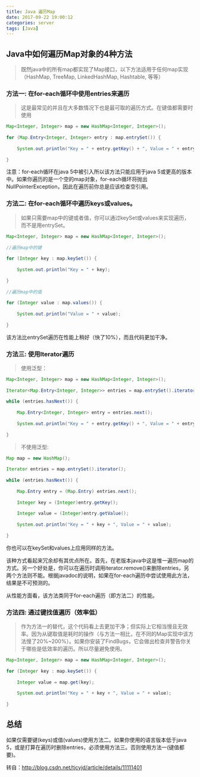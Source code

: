 ```yaml
---
title: Java 遍历Map
date: 2017-09-22 19:00:12
categories: server
tags: [Java] 
---
```

## Java中如何遍历Map对象的4种方法

>既然java中的所有map都实现了Map接口，以下方法适用于任何map实现（HashMap, TreeMap, LinkedHashMap, Hashtable, 等等）

### 方法一: 在for-each循环中使用entries来遍历
>这是最常见的并且在大多数情况下也是最可取的遍历方式。在键值都需要时使用
````java
Map<Integer, Integer> map = new HashMap<Integer, Integer>();  
  
for (Map.Entry<Integer, Integer> entry : map.entrySet()) {  
  
    System.out.println("Key = " + entry.getKey() + ", Value = " + entry.getValue());  
  
} 
````
注意：for-each循环在java 5中被引入所以该方法只能应用于java 5或更高的版本中。如果你遍历的是一个空的map对象，for-each循环将抛出NullPointerException，因此在遍历前你总是应该检查空引用。

### 方法二: 在for-each循环中遍历keys或values。
>如果只需要map中的键或者值，你可以通过keySet或values来实现遍历，而不是用entrySet。
```java
Map<Integer, Integer> map = new HashMap<Integer, Integer>();  
  
//遍历map中的键  
  
for (Integer key : map.keySet()) {  
  
    System.out.println("Key = " + key);  
  
}  
  
//遍历map中的值  
  
for (Integer value : map.values()) {  
  
    System.out.println("Value = " + value);  
  
}  
```
该方法比entrySet遍历在性能上稍好（快了10%），而且代码更加干净。

### 方法三: 使用Iterator遍历
>使用泛型：
```java
Map<Integer, Integer> map = new HashMap<Integer, Integer>();  
  
Iterator<Map.Entry<Integer, Integer>> entries = map.entrySet().iterator();  
  
while (entries.hasNext()) {  
  
    Map.Entry<Integer, Integer> entry = entries.next();  
  
    System.out.println("Key = " + entry.getKey() + ", Value = " + entry.getValue());  
  
}  
```
>不使用泛型:
```java
Map map = new HashMap();  
  
Iterator entries = map.entrySet().iterator();  
  
while (entries.hasNext()) {  
  
    Map.Entry entry = (Map.Entry) entries.next();  
  
    Integer key = (Integer)entry.getKey();  
  
    Integer value = (Integer)entry.getValue();  
  
    System.out.println("Key = " + key + ", Value = " + value);  
  
}  
```
你也可以在keySet和values上应用同样的方法。

该种方式看起来冗余却有其优点所在。首先，在老版本java中这是惟一遍历map的方式。另一个好处是，你可以在遍历时调用iterator.remove()来删除entries，另两个方法则不能。根据javadoc的说明，如果在for-each遍历中尝试使用此方法，结果是不可预测的。

从性能方面看，该方法类同于for-each遍历（即方法二）的性能。

### 方法四: 通过键找值遍历（效率低）
>作为方法一的替代，这个代码看上去更加干净；但实际上它相当慢且无效率。因为从键取值是耗时的操作（与方法一相比，在不同的Map实现中该方法慢了20%~200%）。如果你安装了FindBugs，它会做出检查并警告你关于哪些是低效率的遍历。所以尽量避免使用。
```java
Map<Integer, Integer> map = new HashMap<Integer, Integer>();  
  
for (Integer key : map.keySet()) {  
  
    Integer value = map.get(key);  
  
    System.out.println("Key = " + key + ", Value = " + value);  
  
}  
```

## 总结
如果仅需要键(keys)或值(values)使用方法二。如果你使用的语言版本低于java 5，或是打算在遍历时删除entries，必须使用方法三。否则使用方法一(键值都要)。

转自：http://blog.csdn.net/tjcyjd/article/details/11111401